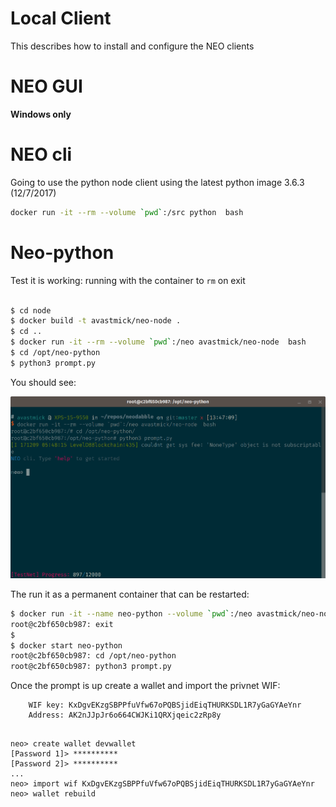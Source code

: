 # Local Client

This describes how to install and configure the NEO clients

# NEO GUI

**Windows only**

# NEO cli

Going to use the python node client using the latest python image 3.6.3 (12/7/2017)

```bash
docker run -it --rm --volume `pwd`:/src python  bash
```

# Neo-python

Test it is working: running with the container to ``rm`` on exit

```bash

$ cd node
$ docker build -t avastmick/neo-node .
$ cd ..
$ docker run -it --rm --volume `pwd`:/neo avastmick/neo-node  bash
$ cd /opt/neo-python
$ python3 prompt.py

```

You should see:

![neo-python](img/neo-python-sync.png) 


The run it as a permanent container that can be restarted:

```bash
$ docker run -it --name neo-python --volume `pwd`:/neo avastmick/neo-node  bash
root@c2bf650cb987: exit
$
$ docker start neo-python
root@c2bf650cb987: cd /opt/neo-python
root@c2bf650cb987: python3 prompt.py

```

Once the prompt is up create a wallet and import the privnet WIF:

```
    WIF key: KxDgvEKzgSBPPfuVfw67oPQBSjidEiqTHURKSDL1R7yGaGYAeYnr
    Address: AK2nJJpJr6o664CWJKi1QRXjqeic2zRp8y
```

```

neo> create wallet devwallet
[Password 1]> **********
[Password 2]> **********
...
neo> import wif KxDgvEKzgSBPPfuVfw67oPQBSjidEiqTHURKSDL1R7yGaGYAeYnr
neo> wallet rebuild

```


    
